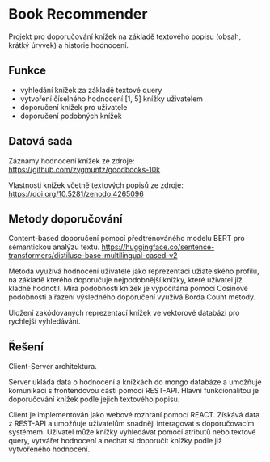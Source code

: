 # Book Recommender

Projekt pro doporučování knížek na základě textového popisu (obsah, krátký úryvek) a historie hodnocení.

## Funkce

- vyhledání knížek za základě textové query
- vytvoření číselného hodnocení [1, 5] knížky uživatelem
- doporučení knížek pro uživatele
- doporučení podobných knížek

## Datová sada

Záznamy hodnocení knížek ze zdroje: https://github.com/zygmuntz/goodbooks-10k

Vlastnosti knížek včetně textových popisů ze zdroje: https://doi.org/10.5281/zenodo.4265096

## Metody doporučování

Content-based doporučení pomocí předtrénováného modelu BERT pro sémantickou analýzu textu. https://huggingface.co/sentence-transformers/distiluse-base-multilingual-cased-v2

Metoda využívá hodnocení uživatele jako reprezentaci užiatelského profilu, na základě kterého doporučuje nejpodobnější knížky, které uživatel již kladně hodnotil. Míra podobnosti knížek je vypočítána pomocí Cosinové podobnosti a řazení výsledného doporučení využívá Borda Count metody.

Uložení zakódovaných reprezentací knížek ve vektorové databázi pro rychlejší vyhledávání.

## Řešení

Client-Server architektura. 

Server ukládá data o hodnocení a knížkách do mongo databáze a umožňuje komunikaci s frontendovou částí pomocí REST-API. Hlavní funkcionalitou je doporučování knížek podle jejich textového popisu.

Client je implementován jako webové rozhraní pomocí REACT. Získává data z REST-API a umožňuje uživatelům snadněji interagovat s doporučovacím systémem. Uživatel může knížky vyhledávat pomocí atributů nebo textové query, vytvářet hodnocení a nechat si doporučit knížky podle již vytvořeného hodnocení.
